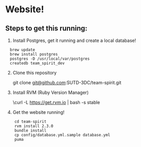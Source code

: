 # Website!

## Steps to get this running:

1. Install Postgres, get it running and create a local database!

```shell
  brew update
  brew install postgres
  postgres -D /usr/local/var/postgres
  createdb team_spirit_dev
```

2. Clone this repository

    git clone git@github.com:SUTD-3DC/team-spirit.git

3. Install RVM (Ruby Version Manager)

    \curl -L https://get.rvm.io | bash -s stable

4. Get the website running!

```shell
    cd team-spirit
    rvm install 2.3.0
    bundle install
    cp config/database.yml.sample database.yml
    puma
```